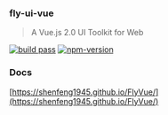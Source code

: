 ### fly-ui-vue

> A Vue.js 2.0 UI Toolkit for Web

[![build pass](https://travis-ci.org/shenfeng1945/FlyVue.svg?branch=master)](https://travis-ci.org/shenfeng1945/FlyVue)
[![npm-version](https://img.shields.io/npm/v/fly-ui-vue.svg)](https://www.npmjs.com/package/fly-ui-vue)

### Docs

[https://shenfeng1945.github.io/FlyVue/](https://shenfeng1945.github.io/FlyVue/)


